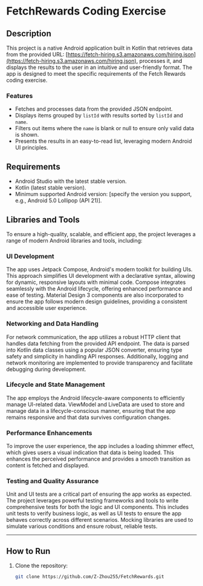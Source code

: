 # FetchRewards Coding Exercise

## Description

This project is a native Android application built in Kotlin that retrieves data from the provided URL: [https://fetch-hiring.s3.amazonaws.com/hiring.json](https://fetch-hiring.s3.amazonaws.com/hiring.json), processes it, and displays the results to the user in an intuitive and user-friendly format. The app is designed to meet the specific requirements of the Fetch Rewards coding exercise.

### Features

- Fetches and processes data from the provided JSON endpoint.
- Displays items grouped by `listId` with results sorted by `listId` and `name`.
- Filters out items where the `name` is blank or null to ensure only valid data is shown.
- Presents the results in an easy-to-read list, leveraging modern Android UI principles.

## Requirements

- Android Studio with the latest stable version.
- Kotlin (latest stable version).
- Minimum supported Android version: [specify the version you support, e.g., Android 5.0 Lollipop (API 21)].

## Libraries and Tools

To ensure a high-quality, scalable, and efficient app, the project leverages a range of modern Android libraries and tools, including:

### UI Development

The app uses Jetpack Compose, Android's modern toolkit for building UIs. This approach simplifies UI development with a declarative syntax, allowing for dynamic, responsive layouts with minimal code. Compose integrates seamlessly with the Android lifecycle, offering enhanced performance and ease of testing. Material Design 3 components are also incorporated to ensure the app follows modern design guidelines, providing a consistent and accessible user experience.

### Networking and Data Handling

For network communication, the app utilizes a robust HTTP client that handles data fetching from the provided API endpoint. The data is parsed into Kotlin data classes using a popular JSON converter, ensuring type safety and simplicity in handling API responses. Additionally, logging and network monitoring are implemented to provide transparency and facilitate debugging during development.

### Lifecycle and State Management

The app employs the Android lifecycle-aware components to efficiently manage UI-related data. ViewModel and LiveData are used to store and manage data in a lifecycle-conscious manner, ensuring that the app remains responsive and that data survives configuration changes.

### Performance Enhancements

To improve the user experience, the app includes a loading shimmer effect, which gives users a visual indication that data is being loaded. This enhances the perceived performance and provides a smooth transition as content is fetched and displayed.

### Testing and Quality Assurance

Unit and UI tests are a critical part of ensuring the app works as expected. The project leverages powerful testing frameworks and tools to write comprehensive tests for both the logic and UI components. This includes unit tests to verify business logic, as well as UI tests to ensure the app behaves correctly across different scenarios. Mocking libraries are used to simulate various conditions and ensure robust, reliable tests.

---

## How to Run

1. Clone the repository:
   ```bash
   git clone https://github.com/Z-Zhou255/FetchRewards.git
